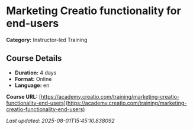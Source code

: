 # Marketing Creatio functionality for end-users

**Category:** Instructor-led Training

## Course Details

- **Duration:** 4 days
- **Format:** Online
- **Language:** en

**Course URL:** [https://academy.creatio.com/training/marketing-creatio-functionality-end-users](https://academy.creatio.com/training/marketing-creatio-functionality-end-users)

*Last updated: 2025-08-01T15:45:10.838092*
